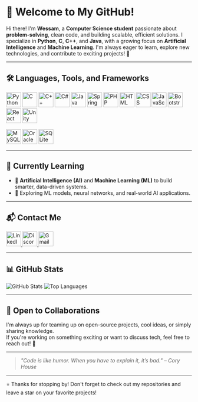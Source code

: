 # 👋 Welcome to My GitHub!

Hi there! I'm **Wessam**, a **Computer Science student** passionate about **problem-solving**, clean code, and building scalable, efficient solutions. I specialize in **Python**, **C**, **C++**, and **Java**, with a growing focus on **Artificial Intelligence** and **Machine Learning**. I'm always eager to learn, explore new technologies, and contribute to exciting projects! 🚀

---

## 🛠️ Languages, Tools, and Frameworks

<p align="left">
  <img src="https://cdn.jsdelivr.net/gh/devicons/devicon/icons/python/python-original.svg" width="40" height="40" alt="Python" />
  <img src="https://cdn.jsdelivr.net/gh/devicons/devicon/icons/c/c-original.svg" width="40" height="40" alt="C" />
  <img src="https://cdn.jsdelivr.net/gh/devicons/devicon/icons/cplusplus/cplusplus-original.svg" width="40" height="40" alt="C++" />
  <img src="https://cdn.jsdelivr.net/gh/devicons/devicon/icons/csharp/csharp-original.svg" width="40" height="40" alt="C#" />
  <img src="https://cdn.jsdelivr.net/gh/devicons/devicon/icons/java/java-original.svg" width="40" height="40" alt="Java" />
  <img src="https://cdn.jsdelivr.net/gh/devicons/devicon/icons/spring/spring-original.svg" width="40" height="40" alt="Spring Boot" />
  <img src="https://cdn.jsdelivr.net/gh/devicons/devicon/icons/php/php-original.svg" width="40" height="40" alt="PHP" />
  <img src="https://cdn.jsdelivr.net/gh/devicons/devicon/icons/html5/html5-original.svg" width="40" height="40" alt="HTML" />
  <img src="https://cdn.jsdelivr.net/gh/devicons/devicon/icons/css3/css3-original.svg" width="40" height="40" alt="CSS" />
  <img src="https://cdn.jsdelivr.net/gh/devicons/devicon/icons/javascript/javascript-original.svg" width="40" height="40" alt="JavaScript" />
  <img src="https://cdn.jsdelivr.net/gh/devicons/devicon/icons/bootstrap/bootstrap-original.svg" width="40" height="40" alt="Bootstrap" />
  <img src="https://cdn.jsdelivr.net/gh/devicons/devicon/icons/react/react-original.svg" width="40" height="40" alt="React" />
  <img src="https://cdn.jsdelivr.net/gh/devicons/devicon/icons/unity/unity-original.svg" width="40" height="40" alt="Unity" />
</p>

<p align="left">
  <img src="https://cdn.jsdelivr.net/gh/devicons/devicon/icons/mysql/mysql-original.svg" width="40" height="40" alt="MySQL" />
  <img src="https://cdn.jsdelivr.net/gh/devicons/devicon/icons/oracle/oracle-original.svg" width="40" height="40" alt="Oracle" />
  <img src="https://cdn.jsdelivr.net/gh/devicons/devicon/icons/sqlite/sqlite-original.svg" width="40" height="40" alt="SQLite" />
</p>

---

## 🌱 Currently Learning

- 🤖 **Artificial Intelligence (AI)** and **Machine Learning (ML)** to build smarter, data-driven systems.
- 🧠 Exploring ML models, neural networks, and real-world AI applications.

---

## 📬 Contact Me  
<p align="left">
  <a href="https://www.linkedin.com/in/wessam-mahmoud-b42a7a251" target="_blank">
    <img src="https://cdn.jsdelivr.net/gh/devicons/devicon/icons/linkedin/linkedin-original.svg" width="40" height="40" alt="LinkedIn"/>
  </a>
  <a href="https://discord.com/users/ucandyy" target="_blank">
    <img src="https://cdn.simpleicons.org/discord/5865F2" width="40" height="40" alt="Discord"/>
  </a>
  <a href="mailto:wessamshaheen03@gmail.com">
    <img src="https://upload.wikimedia.org/wikipedia/commons/4/4e/Gmail_Icon.png" width="40" height="40" alt="Gmail"/>
  </a>
</p>

---

## 📊 GitHub Stats  
<p align="left">
  <img src="https://github-readme-stats.vercel.app/api?username=zmrodaaa&show_icons=true&count_private=true&hide=prs&theme=tokyonight" alt="GitHub Stats"/>
  <img src="https://github-readme-stats.vercel.app/api/top-langs/?username=zmrodaaa&layout=compact&theme=tokyonight" alt="Top Languages"/>
</p>

---

## 🤝 Open to Collaborations

I'm always up for teaming up on open-source projects, cool ideas, or simply sharing knowledge.  
If you're working on something exciting or want to discuss tech, feel free to reach out! 💬

---

> *"Code is like humor. When you have to explain it, it’s bad." – Cory House*

---

⭐ Thanks for stopping by! Don't forget to check out my repositories and leave a star on your favorite projects!
